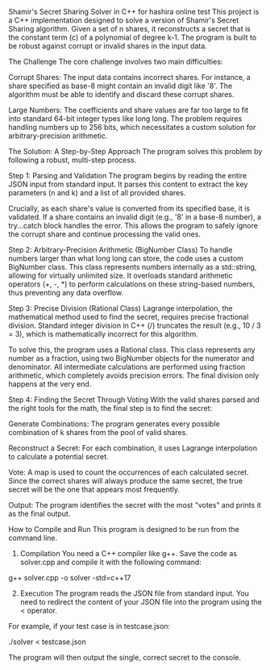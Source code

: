 Shamir's Secret Sharing Solver in C++ for hashira online test
This project is a C++ implementation designed to solve a version of Shamir's Secret Sharing algorithm. Given a set of n shares, it reconstructs a secret that is the constant term (c) of a polynomial of degree k-1. The program is built to be robust against corrupt or invalid shares in the input data.

The Challenge
The core challenge involves two main difficulties:

Corrupt Shares: The input data contains incorrect shares. For instance, a share specified as base-8 might contain an invalid digit like '8'. The algorithm must be able to identify and discard these corrupt shares.

Large Numbers: The coefficients and share values are far too large to fit into standard 64-bit integer types like long long. The problem requires handling numbers up to 256 bits, which necessitates a custom solution for arbitrary-precision arithmetic.

The Solution: A Step-by-Step Approach
The program solves this problem by following a robust, multi-step process.

Step 1: Parsing and Validation
The program begins by reading the entire JSON input from standard input. It parses this content to extract the key parameters (n and k) and a list of all provided shares.

Crucially, as each share's value is converted from its specified base, it is validated. If a share contains an invalid digit (e.g., '8' in a base-8 number), a try...catch block handles the error. This allows the program to safely ignore the corrupt share and continue processing the valid ones.

Step 2: Arbitrary-Precision Arithmetic (BigNumber Class)
To handle numbers larger than what long long can store, the code uses a custom BigNumber class. This class represents numbers internally as a std::string, allowing for virtually unlimited size. It overloads standard arithmetic operators (+, -, *) to perform calculations on these string-based numbers, thus preventing any data overflow.

Step 3: Precise Division (Rational Class)
Lagrange interpolation, the mathematical method used to find the secret, requires precise fractional division. Standard integer division in C++ (/) truncates the result (e.g., 10 / 3 = 3), which is mathematically incorrect for this algorithm.

To solve this, the program uses a Rational class. This class represents any number as a fraction, using two BigNumber objects for the numerator and denominator. All intermediate calculations are performed using fraction arithmetic, which completely avoids precision errors. The final division only happens at the very end.

Step 4: Finding the Secret Through Voting
With the valid shares parsed and the right tools for the math, the final step is to find the secret:

Generate Combinations: The program generates every possible combination of k shares from the pool of valid shares.

Reconstruct a Secret: For each combination, it uses Lagrange interpolation to calculate a potential secret.

Vote: A map is used to count the occurrences of each calculated secret. Since the correct shares will always produce the same secret, the true secret will be the one that appears most frequently.

Output: The program identifies the secret with the most "votes" and prints it as the final output.

How to Compile and Run
This program is designed to be run from the command line.

1. Compilation
You need a C++ compiler like g++. Save the code as solver.cpp and compile it with the following command:

g++ solver.cpp -o solver -std=c++17

2. Execution
The program reads the JSON file from standard input. You need to redirect the content of your JSON file into the program using the < operator.

For example, if your test case is in testcase.json:

./solver < testcase.json

The program will then output the single, correct secret to the console.
